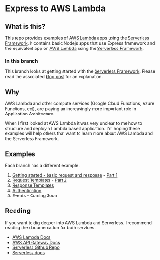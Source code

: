 # Express to AWS Lambda
## What is this?
This repo provides examples of [AWS Lambda](https://aws.amazon.com/lambda/) apps using the [Serverless Framework](https://github.com/serverless/serverless). It contains basic Nodejs apps that use Express framework and the equivalent app on [AWS Lambda](https://aws.amazon.com/lambda/) using the [Serverless Framework](https://github.com/serverless/serverless).

### In this branch
This branch looks at getting started with the [Serverless Framework](https://github.com/serverless/serverless). Please read the associated [blog post](https://medium.com/@johncmckim/express-to-aws-lambda-part-1-a057096abe34) for an explanation.

## Why
AWS Lambda and other compute services (Google Cloud Functions, Azure Functions, ect), are playing an increasingly more important role in Application Architecture.

When I first looked at AWS Lambda it was very unclear to me how to structure and deploy a Lambda based application. I'm hoping these examples will help others that want to learn more about AWS Lambda and the Serverless Framework.

## Examples
Each branch has a different example.

1. [Getting started - basic request and response](https://github.com/johncmckim/express-to-aws-lambda/tree/1-basic) - [Part 1](https://medium.com/@johncmckim/express-to-aws-lambda-part-1-a057096abe34)
2. [Request Templates](https://github.com/johncmckim/express-to-aws-lambda/tree/2-request-templates) - [Part 2](https://medium.com/@johncmckim/express-to-aws-lambda-part-2-f5183389a3ec)
3. [Response Templates](https://github.com/johncmckim/express-to-aws-lambda/tree/3-response-templates)
4. [Authentication](https://github.com/johncmckim/express-to-aws-lambda/tree/4-authentication)
5. Events - Coming Soon

## Reading
If you want to dig deeper into AWS Lambda and Serverless. I recommend reading the documentation for both services.
* [AWS Lambda Docs](http://docs.aws.amazon.com/lambda/latest/dg/welcome.html)
* [AWS API Gateway Docs](http://docs.aws.amazon.com/apigateway/latest/developerguide/welcome.html)
* [Serverless Github Repo](https://github.com/serverless/serverless)
* [Serverless docs](http://docs.serverless.com/)
